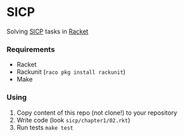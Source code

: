 # SICP

Solving [SICP](https://mitpress.mit.edu/sicp/) tasks in [Racket](https://racket-lang.org/)

### Requirements

* Racket
* Rackunit (`raco pkg install rackunit`)
* Make

### Using

1. Copy content of this repo (not clone!) to your repository
1. Write code (look `sicp/chapter1/02.rkt`)
1. Run tests `make test`
